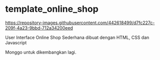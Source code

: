 # template_online_shop

https://repository-images.githubusercontent.com/442618499/d7fc227c-209f-4a23-9bbd-712a34200eed

User Interface Online Shop Sederhana
dibuat dengan HTML, CSS dan Javascript

Monggo untuk dikembangkan lagi.
